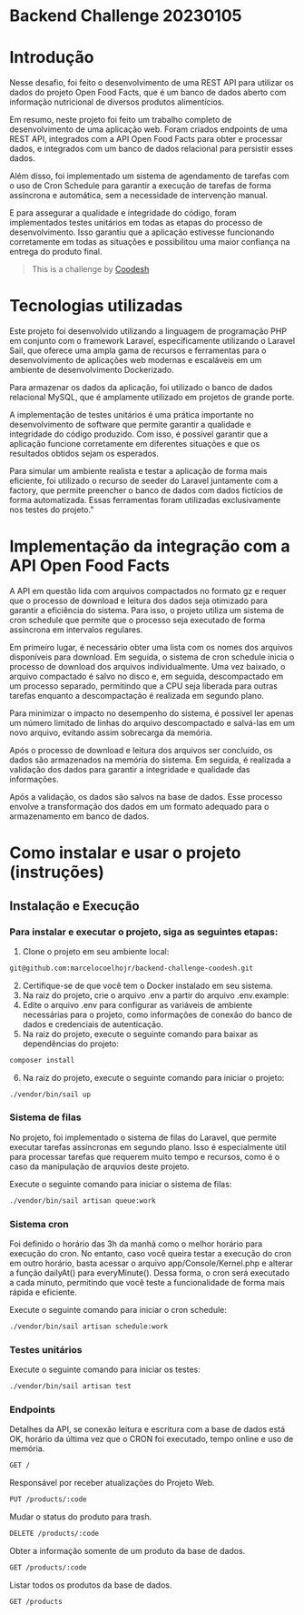 # Backend Challenge 20230105

# Introdução

Nesse desafio, foi feito o desenvolvimento de uma REST API para utilizar os dados do projeto Open Food Facts, que é um banco de dados aberto com informação nutricional de diversos produtos alimentícios.

Em resumo, neste projeto foi feito um trabalho completo de desenvolvimento de uma aplicação web. Foram criados endpoints de uma REST API, integrados com a API Open Food Facts para obter e processar dados, e integrados com um banco de dados relacional para persistir esses dados.

Além disso, foi implementado um sistema de agendamento de tarefas com o uso de Cron Schedule para garantir a execução de tarefas de forma assíncrona e automática, sem a necessidade de intervenção manual.

E para assegurar a qualidade e integridade do código, foram implementados testes unitários em todas as etapas do processo de desenvolvimento. Isso garantiu que a aplicação estivesse funcionando corretamente em todas as situações e possibilitou uma maior confiança na entrega do produto final.

>  This is a challenge by [Coodesh](https://coodesh.com/)

# Tecnologias utilizadas
Este projeto foi desenvolvido utilizando a linguagem de programação PHP em conjunto com o framework Laravel, especificamente utilizando o Laravel Sail, que oferece uma ampla gama de recursos e ferramentas para o desenvolvimento de aplicações web modernas e escaláveis em um ambiente de desenvolvimento Dockerizado.

Para armazenar os dados da aplicação, foi utilizado o banco de dados relacional MySQL, que é amplamente utilizado em projetos de grande porte.

A implementação de testes unitários é uma prática importante no desenvolvimento de software que permite garantir a qualidade e integridade do código produzido. Com isso, é possível garantir que a aplicação funcione corretamente em diferentes situações e que os resultados obtidos sejam os esperados.

Para simular um ambiente realista e testar a aplicação de forma mais eficiente, foi utilizado o recurso de seeder do Laravel juntamente com a factory, que permite preencher o banco de dados com dados fictícios de forma automatizada. Essas ferramentas foram utilizadas exclusivamente nos testes do projeto."

# Implementação da integração com a API Open Food Facts
A API em questão lida com arquivos compactados no formato gz e requer que o processo de download e leitura dos dados seja otimizado para garantir a eficiência do sistema. Para isso, o projeto utiliza um sistema de cron schedule que permite que o processo seja executado de forma assíncrona em intervalos regulares.

Em primeiro lugar, é necessário obter uma lista com os nomes dos arquivos disponíveis para download. Em seguida, o sistema de cron schedule inicia o processo de download dos arquivos individualmente. Uma vez baixado, o arquivo compactado é salvo no disco e, em seguida, descompactado em um processo separado, permitindo que a CPU seja liberada para outras tarefas enquanto a descompactação é realizada em segundo plano.

Para minimizar o impacto no desempenho do sistema, é possível ler apenas um número limitado de linhas do arquivo descompactado e salvá-las em um novo arquivo, evitando assim sobrecarga da memória. 

Após o processo de download e leitura dos arquivos ser concluído, os dados são armazenados na memória do sistema. Em seguida, é realizada a validação dos dados para garantir a integridade e qualidade das informações.

Após a validação, os dados são salvos na base de dados. Esse processo envolve a transformação dos dados em um formato adequado para o armazenamento em banco de dados.

# Como instalar e usar o projeto (instruções)

## Instalação e Execução

### Para instalar e executar o projeto, siga as seguintes etapas:

1. Clone o projeto em seu ambiente local:
```bash
git@github.com:marcelocoelhojr/backend-challenge-coodesh.git
```
2. Certifique-se de que você tem o Docker instalado em seu sistema.
3. Na raiz do projeto, crie o arquivo .env a partir do arquivo .env.example:
4. Edite o arquivo .env para configurar as variáveis de ambiente necessárias para o projeto, como informações de conexão do banco de dados e credenciais de autenticação.
5. Na raiz do projeto, execute o seguinte comando para baixar as dependências do projeto:
```bash
composer install
```
6. Na raiz do projeto, execute o seguinte comando para iniciar o projeto:
```bash
./vendor/bin/sail up
```
### Sistema de filas
No projeto, foi implementado o sistema de filas do Laravel, que permite executar tarefas assíncronas em segundo plano. Isso é especialmente útil para processar tarefas que requerem muito tempo e recursos, como é o caso da manipulação de arquvios deste projeto.

Execute o seguinte comando para iniciar o sistema de filas:
```bash
./vendor/bin/sail artisan queue:work
```

### Sistema cron
Foi definido o horário das 3h da manhã como o melhor horário para execução do cron. No entanto, caso você queira testar a execução do cron em outro horário, basta acessar o arquivo app/Console/Kernel.php e alterar a função dailyAt() para everyMinute(). Dessa forma, o cron será executado a cada minuto, permitindo que você teste a funcionalidade de forma mais rápida e eficiente.

Execute o seguinte comando para iniciar o cron schedule:
```bash
./vendor/bin/sail artisan schedule:work
```

### Testes unitários
Execute o seguinte comando para iniciar os testes:
```bash
./vendor/bin/sail artisan test
```

### Endpoints
Detalhes da API, se conexão leitura e escritura com a base de dados está OK, horário da última vez que o CRON foi executado, tempo online e uso de memória.
```bash
GET /
```
Responsável por receber atualizações do Projeto Web.
```bash
PUT /products/:code 
```
Mudar o status do produto para trash.
```bash
DELETE /products/:code
```
Obter a informação somente de um produto da base de dados.
```bash
GET /products/:code
```
Listar todos os produtos da base de dados.
```bash
GET /products
```